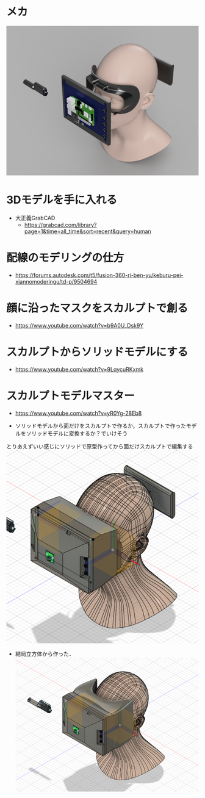 # メカ
![](20230528185759.png)

# 3Dモデルを手に入れる
- 大正義GrabCAD
    - https://grabcad.com/library?page=1&time=all_time&sort=recent&query=human

# 配線のモデリングの仕方
- https://forums.autodesk.com/t5/fusion-360-ri-ben-yu/keburu-pei-xiannomoderingu/td-p/9504694

# 顔に沿ったマスクをスカルプトで創る
- https://www.youtube.com/watch?v=b9A0U_Dsk9Y

# スカルプトからソリッドモデルにする
- https://www.youtube.com/watch?v=9LqycuRKxmk
# スカルプトモデルマスター
- https://www.youtube.com/watch?v=yR0Yg-28Eb8

- ソリッドモデルから面だけをスカルプトで作るか，スカルプトで作ったモデルをソリッドモデルに変換するか？でいけそう

とりあえずいい感じにソリッドで原型作ってから面だけスカルプトで編集する
![](20230606234501.png)

- 結局立方体から作った．
![](20230629210129.png)